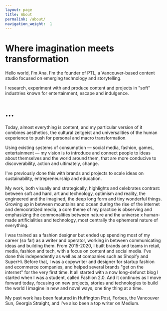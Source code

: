 ```yaml
---
layout: page
title: About
permalink: /about/
navigation_weight:  1
---
```


<h1>Where imagination meets transformation</h1>


Hello world, I'm Ana. I'm the founder of PTL, a Vancouver-based content studio focused on emerging technology and storytelling. 

I research, experiment with and produce content and projects in "soft" industries known for entertainment, escape and indulgence. 








<h1>...</h1>

Today, almost everything is content, and my particular version of it combines aesthetics, the cultural zeitgeist and universalities of the human experience to push for personal and macro transformation. 

Using existing systems of consumption — social media, fashion, games, entertainment — my vision is to introduce and connect people to ideas about themselves and the world around them, that are more conducive to discoverability, action and ultimately, change.

I've previously done this with brands and projects to scale ideas on sustainability, entrepreneurship and education. 

My work, both visually and strategically, highlights and celebrates contrast: between soft and hard, art and technology, optimism and reality, the engineered and the imagined, the deep long form and tiny wonderful things. Growing up in between mountains and ocean during the rise of the internet and democratized media, a core theme of my practice is observing and emphasizing the commonalities between nature and the universe x human-made artificialities and technology, most centrally the ephemeral nature of everything. 

I was trained as a fashion designer but ended up spending most of my career (so far) as a writer and operator, working in between communicating ideas and building them. From 2015-2020, I built brands and teams in retail, media, fashion and tech, with a focus on content and social media. I've done this independently as well as at companies such as Shopify and SuperHi. Before that, I was a copywriter and designer for startup fashion and ecommerce companies, and helped several brands "get on the internet" for the very first time. It all started with a now long-defunct blog I started when I was a student, called Fashion 2.0. And it continues as I move forward today, focusing on new projects, stories and technologies to build the world I imagine in new and novel ways, one tiny thing at a time.

My past work has been featured in Huffington Post, Forbes, the Vancouver Sun, Georgia Straight, and I've also been a top writer on Medium. 
